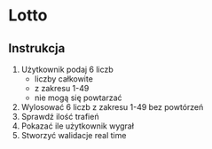 # Lotto

## Instrukcja

1. Użytkownik podaj 6 liczb
    - liczby całkowite
    - z zakresu 1-49
    - nie mogą się powtarzać
2. Wylosować 6 liczb z zakresu 1-49 bez powtórzeń
3. Sprawdź ilość trafień
4. Pokazać ile użytkownik wygrał
5. Stworzyć walidacje real time
